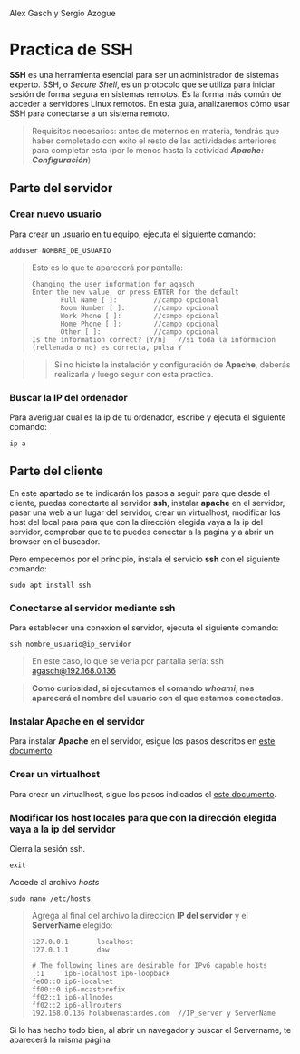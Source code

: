 Alex Gasch y Sergio Azogue
# Practica de SSH
**SSH** es una herramienta esencial para ser un administrador de sistemas experto. SSH, o *Secure Shell*, es un protocolo que se utiliza para iniciar sesión de forma segura en sistemas remotos. Es la forma más común de acceder a servidores Linux remotos. En esta guía, analizaremos cómo usar SSH para 
conectarse a un sistema remoto.

>Requisitos necesarios: antes de meternos en materia, tendrás que haber completado con exito el resto de las actividades anteriores para completar esta (por lo menos hasta la actividad  **_Apache: Configuración_**)
 
## Parte del servidor
### Crear nuevo usuario
Para crear un usuario en tu equipo, ejecuta el siguiente comando:
```
adduser NOMBRE_DE_USUARIO
```
>Esto es lo que te aparecerá por pantalla:
>```
>Changing the user information for agasch
>Enter the new value, or press ENTER for the default
>        Full Name [ ]:         //campo opcional
>        Room Number [ ]:       //campo opcional
>        Work Phone [ ]:        //campo opcional
>        Home Phone [ ]:        //campo opcional
>        Other [ ]:             //campo opcional
>Is the information correct? [Y/n]   //si toda la información (rellenada o no) es correcta, pulsa Y
>```

>>Si no hiciste la instalación y configuración de **Apache**, deberás realizarla y luego seguir con esta practica.

### Buscar la IP del ordenador
Para averiguar cual es la ip de tu ordenador, escribe y ejecuta el siguiente comando:
```
ip a
```

## Parte del cliente
En este apartado se te indicarán los pasos a seguir para que desde el cliente, puedas conectarte al servidor **ssh**, instalar **apache** en el servidor, pasar una web a un lugar del servidor, crear un virtualhost, modificar los host del local para para que con la dirección elegida vaya a la ip del servidor, comprobar que te te puedes conectar a la pagina y a abrir un browser en el buscador.

Pero empecemos por el principio, instala el servicio **ssh** con el siguiente comando:
```
sudo apt install ssh
```
### Conectarse al servidor mediante ssh
Para establecer una conexion el servidor, ejecuta el siguiente comando:
```
ssh nombre_usuario@ip_servidor
```
>En este caso, lo que se veria por pantalla sería:
>ssh agasch@192.168.0.136

>**Como curiosidad, si ejecutamos el comando _whoami_, nos aparecerá el nombre del usuario con el que estamos conectados**.

### Instalar Apache en el servidor 
Para instalar **Apache** en el servidor, esigue los pasos descritos en [este documento](https://github.com/agasch/daw22_23/blob/master/Apache_Introduccion.md).
### Crear un virtualhost
Para crear un virtualhost, sigue los pasos indicados el [este documento](https://github.com/agasch/daw22_23/blob/master/Apache_Configuracion.md).
### Modificar los host locales para que con la dirección elegida vaya a la ip del servidor
Cierra la sesión ssh.
```
exit
```
Accede al archivo _hosts_
```
sudo nano /etc/hosts
```
>Agrega al final del archivo la direccion **IP del servidor** y el **ServerName** elegido:
>```
>127.0.0.1       localhost
>127.0.1.1       daw
>
># The following lines are desirable for IPv6 capable hosts
>::1     ip6-localhost ip6-loopback
>fe00::0 ip6-localnet
>ff00::0 ip6-mcastprefix
>ff02::1 ip6-allnodes
>ff02::2 ip6-allrouters
>192.168.0.136 holabuenastardes.com  //IP_server y ServerName
>```

Si lo has hecho todo bien, al abrir un navegador y buscar el Servername, te aparecerá la misma página
